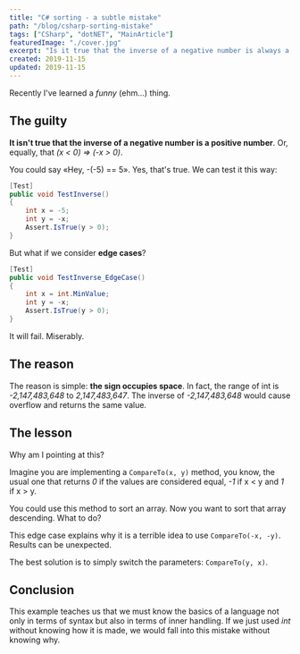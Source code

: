 ```yaml
---
title: "C# sorting - a subtle mistake"
path: "/blog/csharp-sorting-mistake"
tags: ["CSharp", "dotNET", "MainArticle"]
featuredImage: "./cover.jpg"
excerpt: "Is it true that the inverse of a negative number is always a positive number? If you think it's true, you might get a subtle error while implementing comparison."
created: 2019-11-15
updated: 2019-11-15
---
```


Recently I've learned a _funny_ (ehm...) thing.

## The guilty

__It isn't true that the inverse of a negative number is a positive number__. Or, equally, that _(x < 0) => (-x > 0)_.

You could say «Hey, -(-5) == 5». Yes, that's true. 
We can test it this way:

```cs
[Test]
public void TestInverse()
{
    int x = -5;
    int y = -x;
    Assert.IsTrue(y > 0);
}
```

But what if we consider __edge cases__? 

```cs
[Test]
public void TestInverse_EdgeCase()
{
    int x = int.MinValue;
    int y = -x;
    Assert.IsTrue(y > 0);
}
```

It will fail. Miserably.

## The reason

The reason is simple: __the sign occupies space__.
In fact, the range of int is _-2,147,483,648_ to _2,147,483,647_. The inverse of _-2,147,483,648_ would cause overflow and returns the same value.

## The lesson

Why am I pointing at this? 

Imagine you are implementing a `CompareTo(x, y)` method, you know, the usual one that returns _0_ if the values are considered equal, _-1_ if x < y and _1_ if x > y.

You could use this method to sort an array.
Now you want to sort that array descending. What to do?

This edge case explains why it is a terrible idea to use `CompareTo(-x, -y)`. Results can be unexpected.

The best solution is to simply switch the parameters: `CompareTo(y, x)`.

## Conclusion

This example teaches us that we must know the basics of a language not only in terms of syntax but also in terms of inner handling. If we just used _int_ without knowing how it is made, we would fall into this mistake without knowing why.
